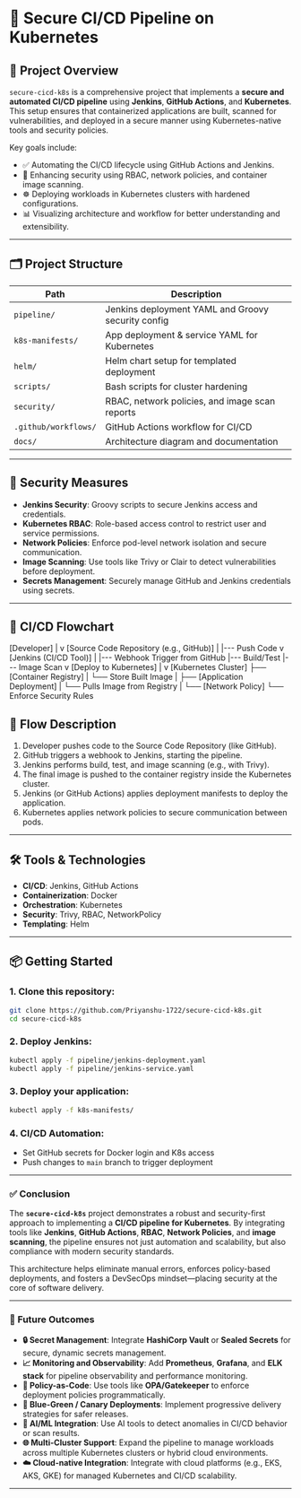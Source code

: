 # 🚀 Secure CI/CD Pipeline on Kubernetes 

## 🧩 Project Overview

`secure-cicd-k8s` is a comprehensive project that implements a **secure and automated CI/CD pipeline** using **Jenkins**, **GitHub Actions**, and **Kubernetes**. This setup ensures that containerized applications are built, scanned for vulnerabilities, and deployed in a secure manner using Kubernetes-native tools and security policies.

Key goals include:
- ✅ Automating the CI/CD lifecycle using GitHub Actions and Jenkins.
- 🔐 Enhancing security using RBAC, network policies, and container image scanning.
- ☸️ Deploying workloads in Kubernetes clusters with hardened configurations.
- 📊 Visualizing architecture and workflow for better understanding and extensibility.

---

## 🗂️ Project Structure

| Path                        | Description                                      |
|-----------------------------|--------------------------------------------------|
| `pipeline/`                | Jenkins deployment YAML and Groovy security config |
| `k8s-manifests/`           | App deployment & service YAML for Kubernetes     |
| `helm/`                    | Helm chart setup for templated deployment        |
| `scripts/`                 | Bash scripts for cluster hardening               |
| `security/`                | RBAC, network policies, and image scan reports   |
| `.github/workflows/`       | GitHub Actions workflow for CI/CD                |
| `docs/`                    | Architecture diagram and documentation           |

---

## 🔐 Security Measures

- **Jenkins Security**: Groovy scripts to secure Jenkins access and credentials.
- **Kubernetes RBAC**: Role-based access control to restrict user and service permissions.
- **Network Policies**: Enforce pod-level network isolation and secure communication.
- **Image Scanning**: Use tools like Trivy or Clair to detect vulnerabilities before deployment.
- **Secrets Management**: Securely manage GitHub and Jenkins credentials using secrets.

---

## 🔄 CI/CD Flowchart

[Developer]
     |
     v
[Source Code Repository (e.g., GitHub)]
     |
     |--- Push Code
     v
[Jenkins (CI/CD Tool)]
     |
     |--- Webhook Trigger from GitHub
     |--- Build/Test
     |--- Image Scan
     v
[Deploy to Kubernetes]
     |
     v
[Kubernetes Cluster]
     ├── [Container Registry]
     |       └── Store Built Image
     |
     ├── [Application Deployment]
     |       └── Pulls Image from Registry
     |
     └── [Network Policy]
             └── Enforce Security Rules



## 🔁 Flow Description

1. Developer pushes code to the Source Code Repository (like GitHub).
2. GitHub triggers a webhook to Jenkins, starting the pipeline.
3. Jenkins performs build, test, and image scanning (e.g., with Trivy).
4. The final image is pushed to the container registry inside the Kubernetes cluster.
5. Jenkins (or GitHub Actions) applies deployment manifests to deploy the application.
6. Kubernetes applies network policies to secure communication between pods.

---

## 🛠️ Tools & Technologies

- **CI/CD**: Jenkins, GitHub Actions
- **Containerization**: Docker
- **Orchestration**: Kubernetes
- **Security**: Trivy, RBAC, NetworkPolicy
- **Templating**: Helm

---

## 📦 Getting Started

### 1. Clone this repository:
```bash
git clone https://github.com/Priyanshu-1722/secure-cicd-k8s.git
cd secure-cicd-k8s
```

### 2. Deploy Jenkins:
```bash
kubectl apply -f pipeline/jenkins-deployment.yaml
kubectl apply -f pipeline/jenkins-service.yaml
```

### 3. Deploy your application:
```bash
kubectl apply -f k8s-manifests/
```

### 4. CI/CD Automation:
- Set GitHub secrets for Docker login and K8s access
- Push changes to `main` branch to trigger deployment

---

### ✅ Conclusion

The **`secure-cicd-k8s`** project demonstrates a robust and security-first approach to implementing a **CI/CD pipeline for Kubernetes**. By integrating tools like **Jenkins**, **GitHub Actions**, **RBAC**, **Network Policies**, and **image scanning**, the pipeline ensures not just automation and scalability, but also compliance with modern security standards.

This architecture helps eliminate manual errors, enforces policy-based deployments, and fosters a DevSecOps mindset—placing security at the core of software delivery.

---

### 🚀 Future Outcomes

* **🔒 Secret Management**: Integrate **HashiCorp Vault** or **Sealed Secrets** for secure, dynamic secrets management.
* **📈 Monitoring and Observability**: Add **Prometheus**, **Grafana**, and **ELK stack** for pipeline observability and performance monitoring.
* **🧪 Policy-as-Code**: Use tools like **OPA/Gatekeeper** to enforce deployment policies programmatically.
* **🔁 Blue-Green / Canary Deployments**: Implement progressive delivery strategies for safer releases.
* **🧠 AI/ML Integration**: Use AI tools to detect anomalies in CI/CD behavior or scan results.
* **🌐 Multi-Cluster Support**: Expand the pipeline to manage workloads across multiple Kubernetes clusters or hybrid cloud environments.
* **☁️ Cloud-native Integration**: Integrate with cloud platforms (e.g., EKS, AKS, GKE) for managed Kubernetes and CI/CD scalability.

---

